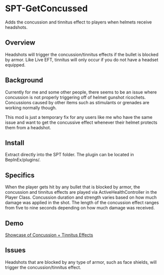 # SPT-GetConcussed
Adds the concussion and tinnitus effect to players when helmets receive headshots.

## **Overview**
Headshots will trigger the concussion/tinnitus effects if the bullet is blocked by armor.  Like Live EFT, tinnitus will only occur if you do not have a headset equipped.

## **Background**
Currently for me and some other people, there seems to be an issue where concussion is not properly triggering off of helmet gunshot ricochets.  Concussions caused by other items such as stimulants or grenades are working normally though.  

This mod is just a temporary fix for any users like me who have the same issue and want to get the concussive effect whenever their helmet protects them from a headshot.

## **Install**
Extract directly into the SPT folder.  The plugin can be located in BepInEx/plugins/.

## **Specifics**
When the player gets hit by any bullet that is blocked by armor, the concussion and tinnitus effects are played via ActiveHealthController in the Player Class.  Concussion duration and strength varies based on how much damage was applied in the shot.  The length of the concussion effect ranges from five to nine seconds depending on how much damage was received.

## **Demo**

[Showcase of Concussion + Tinnitus Effects](https://streamable.com/sb4me8)

## **Issues**
Headshots that are blocked by any type of armor, such as face shields, will trigger the concussion/tinnitus effect. 
